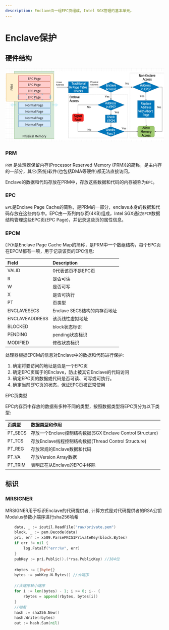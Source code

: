 ```yaml
---
description: Enclave由一组EPC页组成，Intel SGX管理的基本单元。
---
```


# Enclave保护

## 硬件结构

![](../.gitbook/assets/memory_mapping.png)

### PRM

`PRM` 是处理器保留内存\(Processor Reserved Memory \(PRM\)\)的简称，是主内存的一部分，其它\(系统\)软件\(也包括DMA等硬件\)都无法直接访问。

Enclave的数据和代码存放在PRM中，存放这些数据和代码的内存被称为`EPC`。

### EPC

`EPC`是Enclave Page Cache的简称，是PRM的一部分，enclave本身的数据和代码存放在这些内存中。EPC由一系列内存页\(4KB\)组成，Intel SGX通过`EPCM`数据结构管理这些EPC页\(EPC Page\)，并记录这些页的属性信息。

### EPCM

`EPCM`是Enclave Page Cache Map的简称，是PRM中一个数组结构，每个EPC页在EPCM都有一项，用于记录该页的EPC信息:

| Field | Description |
| :--- | :--- |
| VALID | 0代表该页不是EPC页 |
| R | 是否可读 |
| W | 是否可写 |
| X | 是否可执行 |
| PT | 页类型 |
| ENCLAVESECS | Enclave SECS结构的内存页地址 |
| ENCLAVEADDRESS | 该页线性虚拟地址 |
| BLOCKED | block状态标识 |
| PENDING | pending状态标识 |
| MODIFIED | 修改状态标识 |

处理器根据EPCM的信息对Enclave中的数据和代码进行保护:

1. 确定将要访问的地址是否是一个EPC页
2. 确定EPC页属于的Enclave，防止被其它Enclave的代码访问
3. 确定EPC页的数据或代码是否可读、可写或可执行。
4. 确定当前EPC页的状态，保证EPC页被正常使用

EPC页类型

EPC内存页中存放的数据有多种不同的类型，按照数据类型将EPC页分为以下类型:

| 页类型 | 数据类型和作用 |
| :--- | :--- |
| PT\_SECS | 存放一个Enclave控制结构数据\(SGX Enclave  Control Structure\) |
| PT\_TCS | 存放Enclave线程控制结构数据\(Thread Control Structure\) |
| PT\_REG | 存放常规的Enclave数据和代码 |
| PT\_VA | 存放Version Array数据 |
| PT\_TRIM | 表明正在从Enclave的EPC中移除 |

## 标识

### MRSIGNER

MRSIGNER用于标识Enclave的代码提供者, 计算方式是对代码提供者的RSA公钥Modulus参数小端序进行sha256哈希

```go
	data, _ := ioutil.ReadFile("raw/private.pem")
	block, _ := pem.Decode(data)
	pri, err := x509.ParsePKCS1PrivateKey(block.Bytes)
	if err != nil {
		log.Fatalf("err:%v", err)
	}
	pubKey := pri.Public().(*rsa.PublicKey) //384位
	
	rbytes := []byte{}
	bytes := pubKey.N.Bytes() //大端序
	
	//大端序转小端序
	for i := len(bytes) - 1; i >= 0; i-- {
		rbytes = append(rbytes, bytes[i])
	}
    //哈希
	hash := sha256.New()
	hash.Write(rbytes)
	out := hash.Sum(nil)
```

